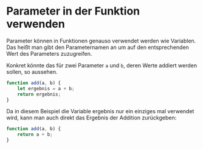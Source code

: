 # Parameter in der Funktion verwenden
Parameter können in Funktionen genauso verwendet werden wie Variablen. Das heißt man gibt den Parameternamen an um auf den entsprechenden Wert des Parameters zuzugreifen.

Konkret könnte das für zwei Parameter `a` und `b`, deren Werte addiert werden sollen, so aussehen.

```js
function add(a, b) {
    let ergebnis = a + b;
    return ergebnis;
}
```

Da in diesem Beispiel die Variable ergebnis nur ein einziges mal verwendet wird, kann man auch direkt das Ergebnis der Addition zurückgeben:

```js
function add(a, b) {
    return a + b;
}
```
